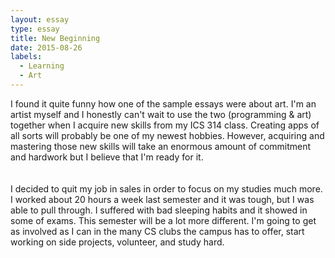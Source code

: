 ```yaml
---
layout: essay
type: essay
title: New Beginning
date: 2015-08-26
labels:
  - Learning
  - Art
---
```


  I found it quite funny how one of the sample essays were about art. I'm an artist myself and I 
honestly can't wait to use the two (programming & art) together when I acquire new skills from my ICS 314 class. 
Creating apps of all sorts will probably be one of my newest hobbies. However, acquiring and mastering those 
new skills will take an enormous amount of commitment and hardwork but I believe that I'm ready for it.  
<br />  
  I decided to quit my job in sales in order to focus on my studies much more. I worked about 20 hours a week last
semester and it was tough, but I was able to pull through. I suffered with bad sleeping habits and it showed in some of exams.
This semester will be a lot more different. I'm going to get as involved as I can in the many CS clubs the campus has to offer,
start working on side projects, volunteer, and study hard.

